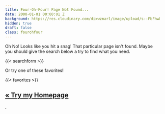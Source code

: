 ```yaml
---
title: Four-Oh-Four! Page Not Found...
date: 2000-01-01 00:00:01 Z
background: https://res.cloudinary.com/dixwznarl/image/upload/s--FbFhwFok--/c_scale,q_jpegmini,w_2500/tbcom/sarah-kilian-spilt-cone.jpg
hidden: true
draft: false
class: fourohfour
---
```


Oh No!  Looks like you hit a snag!  That particular page isn't found.  Maybe you should give the search below a try to find what you need.

{{< searchform >}}

Or try one of these favorites!

{{< favorites >}}

## [&laquo;	Try my Homepage](/)

.

<style>
  div.share-links {
    display: none;
  }
</style>
